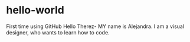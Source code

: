 # hello-world
First time using GitHub
Hello Therez- MY name is Alejandra. I am a visual designer, who wants to learn how to code. 
